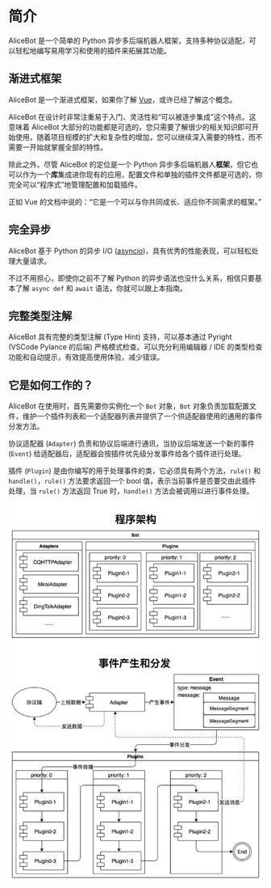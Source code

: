# 简介

AliceBot 是一个简单的 Python 异步多后端机器人框架，支持多种协议适配，可以轻松地编写易用学习和使用的插件来拓展其功能。

## 渐进式框架

AliceBot 是一个渐进式框架，如果你了解 [Vue](https://cn.vuejs.org/guide/introduction.html#the-progressive-framework)，或许已经了解这个概念。

AliceBot 在设计时非常注重易于入门、灵活性和“可以被逐步集成”这个特点。这意味着 AliceBot 大部分的功能都是可选的，您只需要了解很少的相关知识即可开始使用，随着项目规模的扩大和复杂性的增加，您可以继续深入需要的特性，而不需要一开始就掌握全部的特性。

除此之外，尽管 AliceBot 的定位是一个 Python 异步多后端机器人**框架**，但它也可以作为一个**库**集成进你现有的应用，配置文件和单独的插件文件都是可选的，你完全可以“程序式”地管理配置和加载插件。

正如 Vue 的文档中说的：“它是一个可以与你共同成长、适应你不同需求的框架。”

## 完全异步

AliceBot 基于 Python 的异步 I/O ([asyncio](https://docs.python.org/zh-cn/3/library/asyncio.html))，具有优秀的性能表现，可以轻松处理大量请求。

不过不用担心，即使你之前不了解 Python 的异步语法也没什么关系，相信只要基本了解 `async def` 和 `await` 语法，你就可以跟上本指南。

## 完整类型注解

AliceBot 具有完整的类型注解 (Type Hint) 支持，可以基本通过 Pyright (VSCode Pylance 的后端) 严格模式检查。可以充分利用编辑器 / IDE 的类型检查功能和自动提示，有效提高使用体验，减少错误。

## 它是如何工作的？

AliceBot 在使用时，首先需要你实例化一个 `Bot` 对象，`Bot` 对象负责加载配置文件，维护一个插件列表和一个适配器列表并提供了一个供适配器使用的通用的事件分发方法。

协议适配器 (`Adapter`) 负责和协议后端进行通讯，当协议后端发送一个新的事件 (`Event`) 给适配器后，适配器会按插件优先级分发事件给各个插件进行处理。

插件 (`Plugin`) 是由你编写的用于处理事件的类，它必须具有两个方法，`rule()` 和 `handle()`，`rule()` 方法要求返回一个 bool 值，表示当前事件是否要交由此插件处理，当 `rule()` 方法返回 True 时，`handle()` 方法会被调用以进行事件处理。

![how-it-works](./how-it-works.png)
